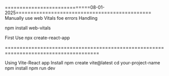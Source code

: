 =============================08-01-2025==============================================
Manually use web Vitals foe errors Handling

npm install web-vitals

First Use
npx create-react-app <Folder Name>

======================================================================================

Using Vite-React app Install
npm create vite@latest
cd your-project-name
npm install
npm run dev
